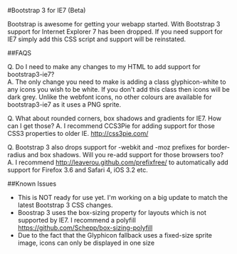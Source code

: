 #Bootstrap 3 for IE7 (Beta)

Bootstrap is awesome for getting your webapp started. With Bootstrap 3 support for Internet Explorer 7 has been dropped. If you need support for IE7 simply add this CSS script and support will be reinstated.

##FAQS

Q. Do I need to make any changes to my HTML to add support for bootstrap3-ie7?  
A. The only change you need to make is adding a class glyphicon-white to any icons you wish to be white. If you don't add this class then icons will be dark grey. Unlike the webfont icons, no other colours are available for bootstrap3-ie7 as it uses a PNG sprite.

Q. What about rounded corners, box shadows and gradients for IE7. How can I get those?
A. I recommend CCS3Pie for adding support for those CSS3 properties to older IE. http://css3pie.com/

Q. Bootstrap 3 also drops support for -webkit and -moz prefixes for border-radius and box shadows. Will you re-add support for those browsers too?  
A. I recommend http://leaverou.github.com/prefixfree/ to automatically add support for Firefox 3.6 and Safari 4, iOS 3.2 etc.


##Known Issues
- This is NOT ready for use yet. I'm working on a big update to match the latest Bootstrap 3 CSS changes. 
- Boostrap 3 uses the box-sizing property for layouts which is not supported by IE7. I recommend a polyfill https://github.com/Schepp/box-sizing-polyfill
- Due to the fact that the Glyphicon fallback uses a fixed-size sprite image, icons can only be displayed in one size
